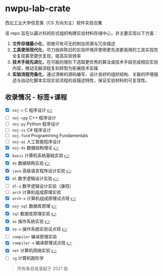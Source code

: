 # nwpu-lab-crate

西北工业大学信息类（CS 方向为主）软件实验合集

该 repo 旨在以最计科的形式组织构建实验材料存储中心，并主要实现以下方面：

1. **文件存储最小化**，拒绝可有可无的附加资源与冗余描述
2. **工具使用现代化**，尽力抛弃陈旧的实验环境并使用更先进更易用的工具实现完全复现甚至更优复现，提高实验效率
3. **技术手段先进化**，在可能的情形下选取更优秀的算法或技术手段完成相应实验内容，推动无脑流程复刻转型为拓展技术实操
4. **实验流程完备化**，通过清晰的源码编写、设计良好的组织结构、关联的环境描述与自动化脚本实现实验流程的自描述特性，保证实验材料的可复现性。

## 收录情况 - 标签+课程

- [x] `noj-c` C 程序设计 [👉](./noj-c/)
- [ ] `noj-cpp` C++ 程序设计
- [ ] `noj-py` Python 程序设计
- [ ] `noj-cs` C# 程序设计
- [ ] `noj-fund` Programming Fundamentals
- [ ] `noj-ai` 人工智能程序设计
- [x] `noj-ds` 数据结构理论 [👉](./noj-ds/)
- [x] `basis` 计算机系统基础实验 [👉](./basis/)
- [x] `ds` 数据结构实验 [👉](./ds/)
- [x] `java` 高级语言程序设计实验 [👉](./java/)
- [x] `dl` 数字逻辑设计实验 [👉](./dl/)
- [ ] `dl-x` 数字逻辑设计实验（康班）
- [ ] `arch` 计算机组成原理实验
- [x] `arch-x` 计算机组成原理试点班 [👉](https://github.com/NotOnlyMIPS/SimpleMIPS)
- [x] `noj-sql` 数据库原理 [👉](./noj-sql/)
- [x] `sql` 数据库原理实验 [👉](./sql/)
- [x] `os` 操作系统实验 [👉](./os/)
- [x] `os-x` 操作系统实验试点班 [👉](https://github.com/zymelaii/nwpu-os-lab)
- [ ] `compiler` 编译原理实验
- [x] `compiler-x` 编译原理试点班 [👉](https://github.com/zymelaii/SSYC)
- [x] `net` 计算机网络实验 [👉](./net/)
- [ ] `cg` 计算机图形学

> 所有条目收录起于 2021 级
